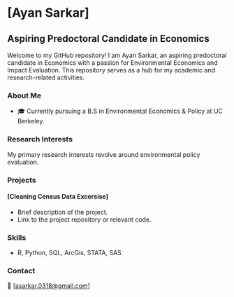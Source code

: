 # [Ayan Sarkar]

## Aspiring Predoctoral Candidate in Economics

Welcome to my GitHub repository! I am Ayan Sarkar, an aspiring predoctoral candidate in Economics with a passion for Environmental Economics and Impact Evaluation. This repository serves as a hub for my academic and research-related activities.

### About Me

- 🎓 Currently pursuing a B.S in Environmental Economics & Policy at UC Berkeley.

### Research Interests

My primary research interests revolve around environmental policy evaluation.
### Projects

#### [Cleaning Census Data Excersise]

- Brief description of the project.
- Link to the project repository or relevant code.


### Skills

- R, Python, SQL, ArcGis, STATA, SAS

### Contact

📧 [asarkar.0318@gmail.com]

